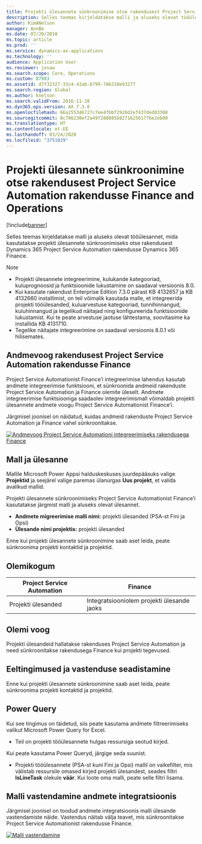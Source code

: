 ```yaml
---
title: Projekti ülesannete sünkroonimine otse rakendusest Project Service Automation rakendusse Finance and Operations
description: Selles teemas kirjeldatakse malli ja aluseks olevat tööülesannet, mida kasutatakse projekti ülesannete sünkroonimiseks otse rakendusest Microsoft Dynamics 365 Project Service Automation rakendusse Dynamics 365 Finance.
author: KimANelson
manager: AnnBe
ms.date: 07/20/2018
ms.topic: article
ms.prod: ''
ms.service: dynamics-ax-applications
ms.technology: ''
audience: Application User
ms.reviewer: josaw
ms.search.scope: Core, Operations
ms.custom: 87983
ms.assetid: d7f32327-33c4-43ab-b799-786210e93277
ms.search.region: Global
ms.author: knelson
ms.search.validFrom: 2016-11-28
ms.dyn365.ops.version: AX 7.3.0
ms.openlocfilehash: 66a255346727c7ee4fbbf2920d2ef437ded03308
ms.sourcegitcommit: 8c786230ef2a497280885b827162561776e2eb00
ms.translationtype: HT
ms.contentlocale: et-EE
ms.lasthandoff: 03/24/2020
ms.locfileid: "3751029"
---
```

# <a name="synchronize-project-tasks-directly-from-project-service-automation-to-finance-and-operations"></a>Projekti ülesannete sünkroonimine otse rakendusest Project Service Automation rakendusse Finance and Operations

[!include[banner](../includes/banner.md)]

Selles teemas kirjeldatakse malli ja aluseks olevat tööülesannet, mida kasutatakse projekti ülesannete sünkroonimiseks otse rakendusest Dynamics 365 Project Service Automation rakendusse Dynamics 365 Finance.

> [!NOTE]
> - Projekti ülesannete integreerimine, kulukande kategooriad, kuluprognoosid ja funktsioonide lukustamine on saadaval versioonis 8.0.
> - Kui kasutate rakendust Enterprise Edition 7.3.0 pärast KB 4132657 ja KB 4132660 installimist, on teil võimalik kasutada malle, et integreerida projekti tööülesanded, kuluarvestuse kategooriad, tunnihinnangud, kuluhinnangud ja tegelikud näitajad ning konfigureerida funktsioonide lukustamist. Kui te peate arvestuse jaotuse lähtestama, soovitasime ka installida KB 4131710.
> - Tegelike näitajate integreerimine on saadaval versioonis 8.0.1 või hilisemates.

## <a name="data-flow-for-project-service-automation-to-finance"></a>Andmevoog rakendusest Project Service Automation rakendusse Finance

Project Service Automationist Finance’i integreerimise lahendus kasutab andmete integreerimise funktsiooni, et sünkroonida andmeid rakenduste Project Service Automation ja Finance olemite üleselt. Andmete integreerimise funktsiooniga saadaolev integreerimismall võimaldab projekti ülesannete andmete voogu Project Service Automationist Finance’i.

Järgmisel joonisel on näidatud, kuidas andmeid rakenduste Project Service Automation ja Finance vahel sünkroonitakse.

[![Andmevoog Project Service Automationi integreerimiseks rakendusega Finance](./media/ProjectTasksFlow.png)](./media/ProjectTasksFlow.png)

## <a name="template-and-task"></a>Mall ja ülesanne

Mallile Microsoft Power Appsi halduskeskuses juurdepääsuks valige **Projektid** ja seejärel valige paremas ülanurgas **Uus projekt**, et valida avalikud mallid.

Projekti ülesannete sünkroonimiseks Project Service Automationist Finance’i kasutatakse järgmist malli ja aluseks olevat ülesannet.

- **Andmete migreerimise malli nimi:** projekti ülesanded (PSA-st Fini ja Opsi)
- **Ülesande nimi projektis:** projekti ülesanded

Enne kui projekti ülesannete sünkroonimine saab aset leida, peate sünkroonima projekti kontaktid ja projektid.

## <a name="entity-set"></a>Olemikogum

| Project Service Automation | Finance                             |
|----------------------------|-------------------------------------|
| Projekti ülesanded              | Integratsiooniolem projekti ülesande jaoks |

## <a name="entity-flow"></a>Olemi voog

Projekti ülesandeid hallatakse rakenduses Project Service Automation ja need sünkroonitakse rakendusega Finance kui projekti tegevused.

## <a name="prerequisites-and-mapping-setup"></a>Eeltingimused ja vastenduse seadistamine

Enne kui projekti ülesannete sünkroonimine saab aset leida, peate sünkroonima projekti kontaktid ja projektid.

## <a name="power-query"></a>Power Query

Kui see tingimus on täidetud, siis peate kasutama andmete filtreerimiseks valikut Microsoft Power Query for Excel.

- Teil on projekti tööülesannete hulgas ressursiga seotud kirjed.

Kui peate kasutama Power Queryd, järgige seda suunist.

- Projekti tööülesannete (PSA-st kuni Fini ja Opsi) mallil on vaikefilter, mis välistab ressursile omased kirjed projekti ülesandest, seades filtri  **IsLineTask** olekule **väär**. Kui loote oma malli, peate selle filtri lisama.

## <a name="template-mapping-in-data-integration"></a>Malli vastendamine andmete integratsioonis

Järgmisel joonisel on toodud andmete integratsioonis malli ülesande vastendamiste näide. Vastendus näitab välja teavet, mis sünkroonitakse Project Service Automationist rakendusse Finance.

[![Malli vastendamine](./media/ProjectTasksMapping.png)](./media/ProjectTasksMapping.png)
